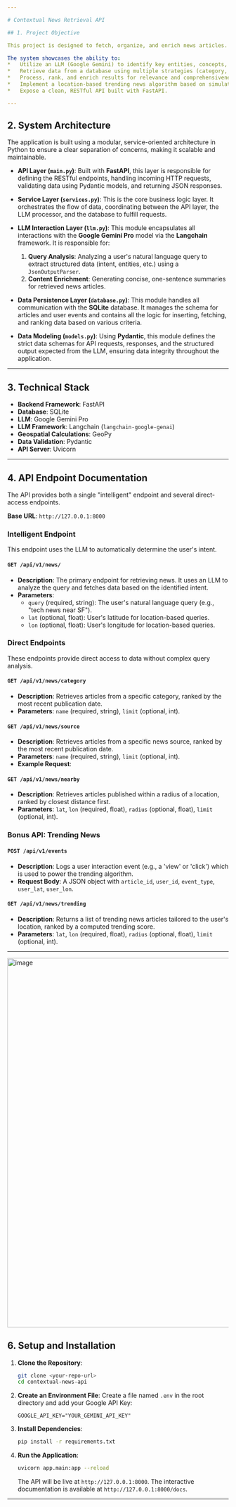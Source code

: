 ```yaml
---

# Contextual News Retrieval API

## 1. Project Objective

This project is designed to fetch, organize, and enrich news articles. It leverages a Large Language Model (LLM) to understand the nuances of a user's query, including their location, to provide the most relevant news.

The system showcases the ability to:
*   Utilize an LLM (Google Gemini) to identify key entities, concepts, and user intent.
*   Retrieve data from a database using multiple strategies (category, source, location, etc.).
*   Process, rank, and enrich results for relevance and comprehensiveness.
*   Implement a location-based trending news algorithm based on simulated user engagement.
*   Expose a clean, RESTful API built with FastAPI.

---
```


## 2. System Architecture

The application is built using a modular, service-oriented architecture in Python to ensure a clear separation of concerns, making it scalable and maintainable.

*   **API Layer (`main.py`)**: Built with **FastAPI**, this layer is responsible for defining the RESTful endpoints, handling incoming HTTP requests, validating data using Pydantic models, and returning JSON responses.

*   **Service Layer (`services.py`)**: This is the core business logic layer. It orchestrates the flow of data, coordinating between the API layer, the LLM processor, and the database to fulfill requests.

*   **LLM Interaction Layer (`llm.py`)**: This module encapsulates all interactions with the **Google Gemini Pro** model via the **Langchain** framework. It is responsible for:
    1.  **Query Analysis**: Analyzing a user's natural language query to extract structured data (intent, entities, etc.) using a `JsonOutputParser`.
    2.  **Content Enrichment**: Generating concise, one-sentence summaries for retrieved news articles.

*   **Data Persistence Layer (`database.py`)**: This module handles all communication with the **SQLite** database. It manages the schema for articles and user events and contains all the logic for inserting, fetching, and ranking data based on various criteria.

*   **Data Modeling (`models.py`)**: Using **Pydantic**, this module defines the strict data schemas for API requests, responses, and the structured output expected from the LLM, ensuring data integrity throughout the application.

---

## 3. Technical Stack

*   **Backend Framework**: FastAPI
*   **Database**: SQLite
*   **LLM**: Google Gemini Pro
*   **LLM Framework**: Langchain (`langchain-google-genai`)
*   **Geospatial Calculations**: GeoPy
*   **Data Validation**: Pydantic
*   **API Server**: Uvicorn

---

## 4. API Endpoint Documentation

The API provides both a single "intelligent" endpoint and several direct-access endpoints.

**Base URL**: `http://127.0.0.1:8000`

### Intelligent Endpoint

This endpoint uses the LLM to automatically determine the user's intent.

#### `GET /api/v1/news/`
*   **Description**: The primary endpoint for retrieving news. It uses an LLM to analyze the query and fetches data based on the identified intent.
*   **Parameters**:
    *   `query` (required, string): The user's natural language query (e.g., "tech news near SF").
    *   `lat` (optional, float): User's latitude for location-based queries.
    *   `lon` (optional, float): User's longitude for location-based queries.


### Direct Endpoints

These endpoints provide direct access to data without complex query analysis.

#### `GET /api/v1/news/category`
*   **Description**: Retrieves articles from a specific category, ranked by the most recent publication date.
*   **Parameters**: `name` (required, string), `limit` (optional, int).


#### `GET /api/v1/news/source`
*   **Description**: Retrieves articles from a specific news source, ranked by the most recent publication date.
*   **Parameters**: `name` (required, string), `limit` (optional, int).
*   **Example Request**:


#### `GET /api/v1/news/nearby`
*   **Description**: Retrieves articles published within a radius of a location, ranked by closest distance first.
*   **Parameters**: `lat`, `lon` (required, float), `radius` (optional, float), `limit` (optional, int).


### Bonus API: Trending News

#### `POST /api/v1/events`
*   **Description**: Logs a user interaction event (e.g., a 'view' or 'click') which is used to power the trending algorithm.
*   **Request Body**: A JSON object with `article_id`, `user_id`, `event_type`, `user_lat`, `user_lon`.


#### `GET /api/v1/news/trending`
*   **Description**: Returns a list of trending news articles tailored to the user's location, ranked by a computed trending score.
*   **Parameters**: `lat`, `lon` (required, float), `radius` (optional, float), `limit` (optional, int).


---

<img width="1919" height="840" alt="image" src="https://github.com/user-attachments/assets/1577761d-f34b-474b-87c3-ccabd511d005" />


## 6. Setup and Installation

1.  **Clone the Repository**:
    ```bash
    git clone <your-repo-url>
    cd contextual-news-api
    ```

2.  **Create an Environment File**: Create a file named `.env` in the root directory and add your Google API Key:
    ```
    GOOGLE_API_KEY="YOUR_GEMINI_API_KEY"
    ```

3.  **Install Dependencies**:
    ```bash
    pip install -r requirements.txt
    ```

4.  **Run the Application**:
    ```bash
    uvicorn app.main:app --reload
    ```
    The API will be live at `http://127.0.0.1:8000`. The interactive documentation is available at `http://127.0.0.1:8000/docs`.

---

